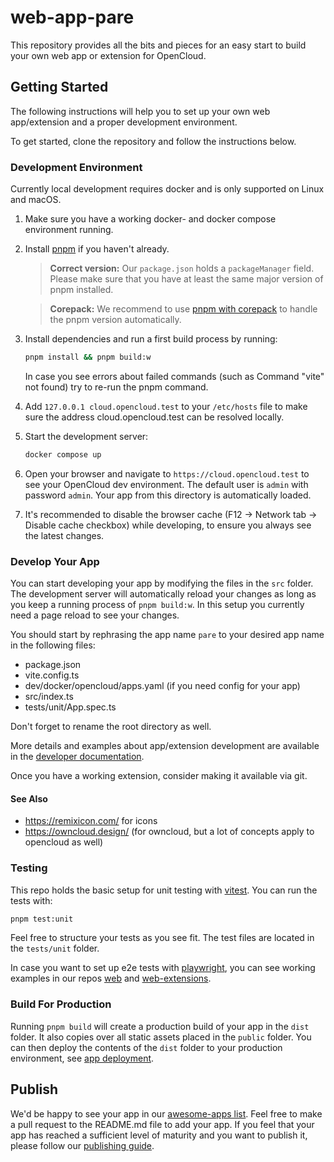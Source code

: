# web-app-pare
This repository provides all the bits and pieces for an easy start to build your own web app or extension for OpenCloud.

## Getting Started
The following instructions will help you to set up your own web app/extension and a proper development environment.

To get started, clone the repository and follow the instructions below.

### Development Environment

Currently local development requires docker and is only supported on Linux and macOS.

1. Make sure you have a working docker- and docker compose environment running.
1. Install [pnpm](https://pnpm.io/installation) if you haven't already. 
   > **Correct version:** Our `package.json` holds a `packageManager` field. Please make sure that you have at least the same major version of pnpm installed.

   > **Corepack:** We recommend to use [pnpm with corepack](https://pnpm.io/installation#using-corepack) to handle the pnpm version automatically.  
1. Install dependencies and run a first build process by running:
   ```bash
   pnpm install && pnpm build:w
   ```
   In case you see errors about failed commands (such as Command "vite" not found) try to re-run the pnpm command.
1. Add `127.0.0.1 cloud.opencloud.test` to your `/etc/hosts` file to make sure the address cloud.opencloud.test can be resolved locally. 
1. Start the development server:
   ```bash
   docker compose up
   ```
1. Open your browser and navigate to `https://cloud.opencloud.test` to see your OpenCloud dev environment. The default user is `admin` with password `admin`. Your app from this directory is automatically loaded.
1. It's recommended to disable the browser cache (F12 -> Network tab -> Disable cache checkbox) while developing, to ensure you always see the latest changes.

### Develop Your App
You can start developing your app by modifying the files in the `src` folder. The development server will automatically reload your changes as long as you keep a running process of `pnpm build:w`. In this setup you currently need a page reload to see your changes.

You should start by rephrasing the app name `pare` to your desired app name in the following files:
- package.json
- vite.config.ts
- dev/docker/opencloud/apps.yaml (if you need config for your app)
- src/index.ts
- tests/unit/App.spec.ts

Don't forget to rename the root directory as well.

More details and examples about app/extension development are available in the [developer documentation](https://docs.opencloud.eu/clients/web/extension-system/).

Once you have a working extension, consider making it available via git.

#### See Also
* https://remixicon.com/ for icons
* https://owncloud.design/ (for owncloud, but a lot of concepts apply to opencloud as well)

### Testing
This repo holds the basic setup for unit testing with [vitest](https://vitest.dev/guide/). You can run the tests with:
```bash
pnpm test:unit
```
Feel free to structure your tests as you see fit. The test files are located in the `tests/unit` folder.

In case you want to set up e2e tests with [playwright](https://playwright.io), you can see working examples in our repos [web](https://github.com/opencloud-eu/web) and [web-extensions](https://github.com/opencloud-eu/web-extensions).

### Build For Production
Running `pnpm build` will create a production build of your app in the `dist` folder. It also copies over all static assets placed in the `public` folder. You can then deploy the contents of the `dist` folder to your production environment, see [app deployment](https://docs.opencloud.eu/services/web/#web-apps).

## Publish
We'd be happy to see your app in our [awesome-apps list](https://github.com/opencloud-eu/awesome-apps/blob/main/README.md). Feel free to make a pull request to the README.md file to add your app.
If you feel that your app has reached a sufficient level of maturity and you want to publish it, please follow our [publishing guide](https://github.com/opencloud-eu/awesome-apps/tree/main/webApps).
